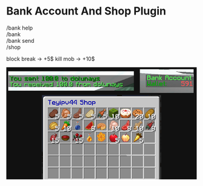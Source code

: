 # Bank Account And Shop Plugin
/bank help <br>
/bank <br>
/bank send <player name> <amount> <br>
/shop <br>

block break -> +5$
kill mob -> +10$

<img src="https://raw.githubusercontent.com/utkayfirat/bshop/refs/heads/main/src/main/resources/showcase.png">
